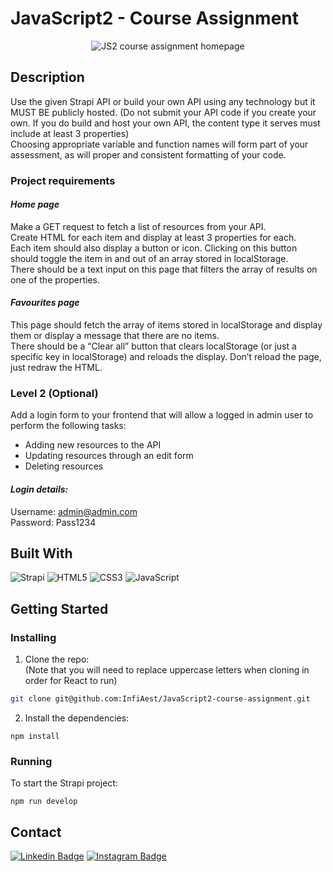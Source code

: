 # JavaScript2 - Course Assignment
<p align="center">
  <img src="https://user-images.githubusercontent.com/71286689/171594892-29a12dd8-3d92-40ff-8b28-5a273a495ef6.png" alt="JS2 course assignment homepage" />
</p>

## Description
Use the given Strapi API or build your own API using any technology but it MUST BE publicly hosted. (Do not submit your API code if you create your own. If you do build and host your own API, the content type it serves must include at least 3 properties)<br/>
Choosing appropriate variable and function names will form part of your assessment, as will proper and consistent formatting of your code.

### Project requirements
#### ***Home page***
Make a GET request to fetch a list of resources from your API.<br/>
Create HTML for each item and display at least 3 properties for each.<br/>
Each item should also display a button or icon. Clicking on this button should toggle the item in and out of an array stored in localStorage.<br/>
There should be a text input on this page that filters the array of results on one of the properties.

#### ***Favourites page***
This page should fetch the array of items stored in localStorage and display them or display a message that there are no items.<br/>
There should be a “Clear all” button that clears localStorage (or just a specific key in localStorage) and reloads the display. Don’t reload the page, just redraw the HTML.

### Level 2 (Optional)
Add a login form to your frontend that will allow a logged in admin user to perform the following tasks:
- Adding new resources to the API
- Updating resources through an edit form
- Deleting resources

#### ***Login details:***
Username: admin@admin.com<br/>
Password: Pass1234

## Built With
![Strapi](https://img.shields.io/badge/-Strapi-white?style=for-the-badge&logo=Strapi&logoColor=4e26e0)
![HTML5](https://img.shields.io/badge/-HTML5-white?style=for-the-badge&logo=html5)
![CSS3](https://img.shields.io/badge/-CSS3-white?style=for-the-badge&logo=css3&logoColor=264de4)
![JavaScript](https://img.shields.io/badge/-JavaScript-white?style=for-the-badge&logo=javascript)

## Getting Started

### Installing

1. Clone the repo:<br/>
(Note that you will need to replace uppercase letters when cloning in order for React to run)

```bash
git clone git@github.com:InfiAest/JavaScript2-course-assignment.git
```

2. Install the dependencies:

```
npm install
```

### Running

To start the Strapi project:
```
npm run develop
```

## Contact

[![Linkedin Badge](https://img.shields.io/badge/-CharlotteLucas-white?style=for-the-badge&logo=Linkedin&logoColor=0077b5&link=https://www.linkedin.com/in/charlotte-lucas-31544b32/)](https://www.linkedin.com/in/charlotte-lucas-31544b32/)
[![Instagram Badge](https://img.shields.io/badge/-Infiaest-white?style=for-the-badge&logo=instagram&link=https://instagram.com/infiaest/)](https://instagram.com/infiaest)
